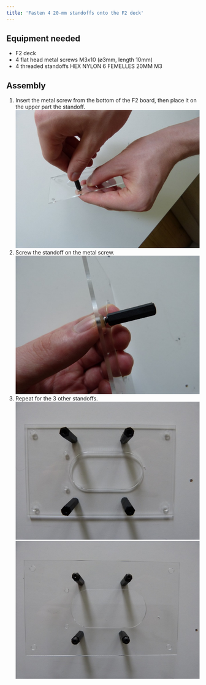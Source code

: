 ```yaml
---
title: 'Fasten 4 20-mm standoffs onto the F2 deck'
---
```


## Equipment needed

* F2 deck
* 4 flat head metal screws M3x10 \(ø3mm, length 10mm\)
* 4 threaded standoffs HEX NYLON 6 FEMELLES 20MM M3

## Assembly

1. Insert the metal screw from the bottom of the F2 board, then place it on the upper part the standoff.
   ![](P1090044.jpg)
2. Screw the standoff on the metal screw.
   ![](P1090042.jpg)
3. Repeat for the 3 other standoffs. 
    ![](P1080940.JPG)
	![](P1080941.JPG)

